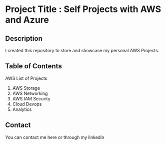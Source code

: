 # Project Title : Self Projects with AWS and Azure

## Description
I created this repository to store and showcase my personal AWS Projects.

## Table of Contents
AWS List of Projects
1. AWS Storage
2. AWS Networking
3. AWS IAM Security
4. Cloud Devops
5. Analytics

## Contact
You can contact me here or through my linkedin
